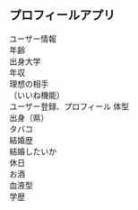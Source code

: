 ## プロフィールアプリ
ユーザー情報  
年齢  
出身大学  
年収  
理想の相手  
（いいね機能）  
ユーザー登録、プロフィール
体型  
出身（県）  
タバコ  
結婚歴  
結婚したいか  
休日  
お酒  
血液型  
学歴  
